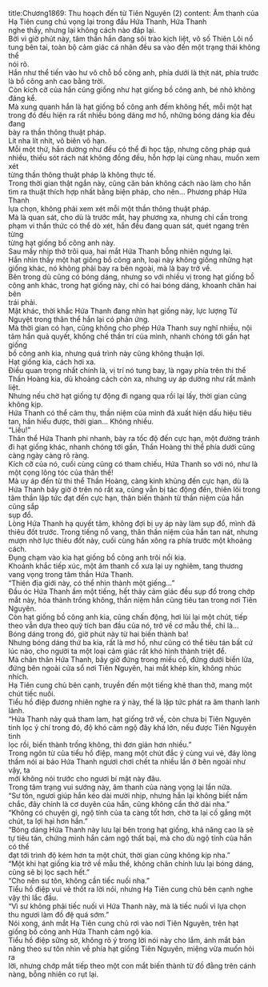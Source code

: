 title:Chương1869: Thu hoạch đến từ Tiên Nguyên (2)
content:
Âm thanh của Hạ Tiên cung chủ vọng lại trong đầu Hứa Thanh, Hứa Thanh<br>nghe thấy, nhưng lại không cách nào đáp lại.<br>Bởi vì giờ phút này, tâm thần hắn đang sôi trào kịch liệt, vô số Thiên Lôi nổ<br>tung bên tai, toàn bộ cảm giác cá nhân đều sa vào đến một trạng thái không thể<br>nói rõ.<br>Hắn như thể tiến vào hư vô chỗ bồ công anh, phía dưới là thịt nát, phía trước<br>là bồ công anh cao bằng trời.<br>Còn kích cỡ của hắn cũng giống như hạt giống bồ công anh, bé nhỏ không<br>đáng kể.<br>Mà xung quanh hắn là hạt giống bồ công anh đếm không hết, mỗi một hạt<br>trong đó đều hiện ra rất nhiều bóng dáng mơ hồ, những bóng dáng kia đều đang<br>bày ra thần thông thuật pháp.<br>Lít nha lít nhít, vô biên vô hạn.<br>Mỗi một thứ, hắn dường như đều có thể đi học tập, nhưng công pháp quá<br>nhiều, thiếu sót rách nát không đồng đều, hỗn hợp lại cùng nhau, muốn xem xét<br>từng thần thông thuật pháp là không thực tế.<br>Trong thời gian thật ngắn này, cũng căn bản không cách nào làm cho hắn<br>tìm ra thuật thích hợp nhất bằng biện pháp, cho nên… Phương pháp Hứa Thanh<br>lựa chọn, không phải xem xét mỗi một thần thông thuật pháp.<br>Mà là quan sát, cho dù là trước mắt, hay phương xa, nhưng chỉ cần trong<br>phạm vi thần thức có thể dò xét, hắn đều đang quan sát, quét ngang trên từng<br>từng hạt giống bồ công anh này.<br>Sau mấy nhịp thở trôi qua, hai mắt Hứa Thanh bỗng nhiên ngưng lại.<br>Hắn nhìn thấy một hạt giống bồ công anh, loại này không giống những hạt<br>giống khác, nó không phải bay ra bên ngoài, mà là bay trở về.<br>Bên trong dù cũng có bóng dáng, nhưng so với nhiều vị trong hạt giống bồ<br>công anh khác, trong hạt giống này, chỉ có hai bóng dáng, khoanh chân hai bên<br>trái phải.<br>Mặt khác, thời khắc Hứa Thanh đang nhìn hạt giống này, lực lượng Tử<br>Nguyệt trong thân thể hắn lại có phản ứng.<br>Mà thời gian có hạn, cũng không cho phép Hứa Thanh suy nghĩ nhiều, nội<br>tâm hắn quả quyết, khống chế thần trí của mình, nhanh chóng tới gần hạt giống<br>bồ công anh kia, nhưng quá trình này cũng không thuận lợi.<br>Hạt giống kia, cách hơi xa.<br>Điều quan trọng nhất chính là, vị trí nó tung bay, là ngay phía trên thi thể<br>Thần Hoàng kia, dù khoảng cách còn xa, nhưng uy áp dường như rất mãnh liệt.<br>Nhưng nếu chờ hạt giống tự động đi ngang qua rồi lại lấy, thời gian cũng<br>không kịp.<br>Hứa Thanh có thể cảm thụ, thần niệm của mình đã xuất hiện dấu hiệu tiêu<br>tan, hắn hiểu được, thời gian… Không nhiều.<br>“Liều!”<br>Thân thể Hứa Thanh phi nhanh, bày ra tốc độ đến cực hạn, một đường tránh<br>đi hạt giống khác, nhanh chóng tới gần, Thần Hoàng thi thể phía dưới cũng<br>càng ngày càng rõ ràng.<br>Kích cỡ của nó, cuối cùng cũng có tham chiếu, Hứa Thanh so với nó, như là<br>một cọng lông tóc của thân thể!<br>Mà uy áp đến từ thi thể Thần Hoàng, càng kinh khủng đến cực hạn, dù là<br>Hứa Thanh bây giờ ở trên nó rất xa, cũng vẫn bị tác động đến, thiên lôi trong<br>tâm thần lập tức đạt đến cực hạn, thân biến thành từ thần niệm của hắn cũng sắp<br>sụp đổ.<br>Lòng Hứa Thanh hạ quyết tâm, không đợi bị uy áp này làm sụp đổ, mình đã<br>thiêu đốt trước. Trong tiếng nổ vang, thân thần niệm của hắn tan nát, nhưng<br>mượn nhờ lực thiêu đốt này, cuối cùng hắn xông ra phía trước một khoảng cách.<br>Đụng chạm vào kia hạt giống bồ công anh trôi nổi kia.<br>Khoảnh khắc tiếp xúc, một âm thanh cổ xưa lại uy nghiêm, tang thương<br>vang vọng trong tâm thần Hứa Thanh.<br>“Thiên địa giới này, có thể nhìn thành một giếng…”<br>Đầu óc Hứa Thanh ầm một tiếng, hết thảy cảm giác đều sụp đổ trong chớp<br>mắt này, hóa thành trống không, thần niệm hắn cũng tiêu tan trong nơi Tiên<br>Nguyên.<br>Còn hạt giống bồ công anh kia, cũng chấn động, hơi lùi lại một chút, tiếp<br>theo vẫn dựa theo quỹ tích ban đầu của nó, trở về cơ mẫu thể, chỉ là...<br>Bóng dáng trong đó, giờ phút này từ hai biến thành ba!<br>Nhưng bóng dáng thứ ba kia, rất là mơ hồ, như cũng có thể tiêu tán bất cứ<br>lúc nào, cho người ta một loại cảm giác rất khó hình thành triệt để.<br>Mà chân thân Hứa Thanh, bây giờ đứng trong miếu cổ, đứng dưới biển lửa,<br>đứng bên ngoài cửa sổ nơi Tiên Nguyên, hai mắt khép kín, không nhúc nhích.<br>Hạ Tiên cung chủ bên cạnh, truyền đến một tiếng khẽ than thở, mang một<br>chút tiếc nuối.<br>Tiểu hồ điệp đương nhiên nghe ra ý này, thế là lập tức phát ra âm thanh lanh<br>lảnh.<br>“Hứa Thanh này quá tham lam, hạt giống trở về, còn chưa bị Tiên Nguyên<br>tinh lọc ý chí trong đó, độ khó cảm ngộ đây khá lớn, nếu được Tiên Nguyên tinh<br>lọc rồi, biến thành trống không, thì đơn giản hơn nhiều.”<br>Trong ngôn từ của tiểu hồ điệp, mang một chút đắc ý cùng vui vẻ, đáy lòng<br>thầm nói ai bảo Hứa Thanh ngươi chơi chết ta nhiều lần ở bên ngoài như vậy, ta<br>mới không nói trước cho ngươi bí mật này đâu.<br>Trong tâm trạng vui sướng này, âm thanh của nàng vọng lại lần nữa.<br>“Sư tôn, ngươi giúp hắn kéo dài mười nhịp, nhưng hắn lại không biết nắm<br>chắc, đây chính là cơ duyên của hắn, cũng không cần thở dài nha.”<br>“Không có chuyện gì, ngộ tính của ta càng tốt hơn, chờ ta lại cố gắng một<br>chút, ta lợi hại hơn hắn.”<br>“Bóng dáng Hứa Thanh này lưu lại bên trong hạt giống, khả năng cao là sẽ<br>tự tiêu tán, chứng minh hắn cảm ngộ thất bại, mà cho dù ngộ tính của hắn có thể<br>đạt tới trình độ kém hơn ta một chút, thời gian cũng không kịp nha.”<br>“Một khi hạt giống kia trở về mẫu thể, không chân chính lưu lại bóng dáng,<br>cũng sẽ bị lọc sạch hết.”<br>“Cho nên sư tôn, không cần tiếc nuối nha.”<br>Tiểu hồ điệp vui vẻ thốt ra lời nói, nhưng Hạ Tiên cung chủ bên cạnh nghe<br>vậy thì lắc đầu.<br>“Vì sư không phải tiếc nuối vì Hứa Thanh này, mà là tiếc nuối vì lựa chọn<br>thu ngươi làm đồ đệ quá sớm.”<br>Nói xong, ánh mắt Hạ Tiên cung chủ rơi vào nơi Tiên Nguyên, trên hạt<br>giống bồ công anh Hứa Thanh cảm ngộ kia.<br>Tiểu hồ điệp sững sờ, không rõ ý trong lời nói này cho lắm, ánh mắt bản<br>năng theo sư tôn nhìn về phía hạt giống Tiên Nguyên, miệng vừa muốn hỏi ra<br>lời, nhưng chớp mắt tiếp theo một con mắt biến thành từ đồ đằng trên cánh<br>nàng, bỗng nhiên co rụt lại.